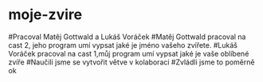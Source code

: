 # moje-zvire
#Pracoval Matěj Gottwald a Lukáš Voráček
#Matěj Gottwald pracoval na cast 2, jeho program umí vypsat jaké je jméno vašeho zvířete.
#Lukáš Voráček pracoval na cast 1,můj program umí vypsat jaké je vaše oblíbené zvíře
#Naučili jsme se vytvořit větve v kolaboraci
#Zvládli jsme to poměrně ok
